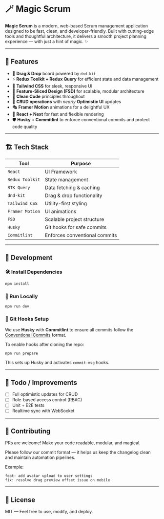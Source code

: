 # 🪄 Magic Scrum

**Magic Scrum** is a modern, web-based Scrum management application designed to be fast, clean, and developer-friendly. Built with cutting-edge tools and thoughtful architecture, it delivers a smooth project planning experience — with just a hint of magic. ✨

---

## 🚀 Features

* 🧩 **Drag & Drop** board powered by `dnd-kit`
* ⚡ **Redux Toolkit + Redux Query** for efficient state and data management
* 🎨 **Tailwind CSS** for sleek, responsive UI
* 🧱 **Feature-Sliced Design (FSD)** for scalable, modular architecture
* 🧼 **Clean Code** principles throughout
* 🔁 **CRUD operations** with *nearly* **Optimistic UI** updates
* 🎭 **Framer Motion** animations for a delightful UX
* 🔧 **React + Next** for fast and flexible rendering
* 🛡️ **Husky + Commitlint** to enforce conventional commits and protect code quality

---

## 🏗️ Tech Stack

| Tool             | Purpose                          |
| ---------------- | -------------------------------- |
| `React`          | UI Framework                     |
| `Redux Toolkit`  | State management                 |
| `RTK Query`      | Data fetching & caching          |
| `dnd-kit`        | Drag & drop functionality        |
| `Tailwind CSS`   | Utility-first styling            |
| `Framer Motion`  | UI animations                    |
| `FSD`            | Scalable project structure       |
| `Husky`          | Git hooks for safe commits       |
| `Commitlint`     | Enforces conventional commits    |

---

## 🔧 Development

### 🛠️ Install Dependencies

```bash
npm install
````

### 🚀 Run Locally

```bash
npm run dev
```

### 🔐 Git Hooks Setup

We use **Husky** with **Commitlint** to ensure all commits follow the [Conventional Commits](https://www.conventionalcommits.org/) format.

To enable hooks after cloning the repo:

```bash
npm run prepare
```

This sets up Husky and activates `commit-msg` hooks.

---

## 🧪 Todo / Improvements

* [ ] Full optimistic updates for CRUD
* [ ] Role-based access control (RBAC)
* [ ] Unit + E2E tests
* [ ] Realtime sync with WebSocket

---

## 🤝 Contributing

PRs are welcome! Make your code readable, modular, and magical.

Please follow our commit format — it helps us keep the changelog clean and maintain automation pipelines.

Example:

```
feat: add avatar upload to user settings
fix: resolve drag preview offset issue on mobile
```

---

## 📜 License

MIT — Feel free to use, modify, and deploy.